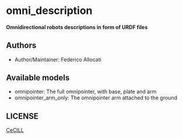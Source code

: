 # omni_description

#### Omnidirectional robots descriptions in form of URDF files

## Authors

- Author/Maintainer: Federico Allocati

## Available models

- omnipointer: The full omnipointer, with base, plate and arm
- omnipointer_arm_only: The omnipointer arm attached to the ground

## LICENSE

[CeCILL]

[CeCILL]: http://www.cecill.info/index.en.html
